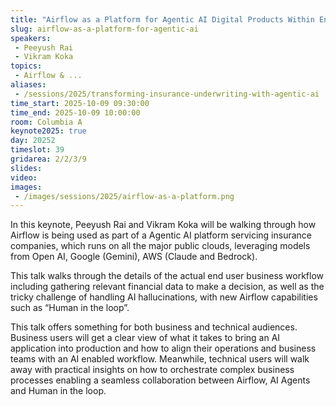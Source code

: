 ```yaml
---
title: "Airflow as a Platform for Agentic AI Digital Products Within Enterprises"
slug: airflow-as-a-platform-for-agentic-ai
speakers:
 - Peeyush Rai
 - Vikram Koka
topics:
 - Airflow & ...
aliases:
 - /sessions/2025/transforming-insurance-underwriting-with-agentic-ai
time_start: 2025-10-09 09:30:00
time_end: 2025-10-09 10:00:00
room: Columbia A
keynote2025: true
day: 20252
timeslot: 39
gridarea: 2/2/3/9
slides:
video:
images:
 - /images/sessions/2025/airflow-as-a-platform.png
---
```

In this keynote, Peeyush Rai and Vikram Koka will be walking through how Airflow is being used as part of a Agentic AI platform servicing insurance companies, which runs on all the major public clouds, leveraging models from Open AI, Google (Gemini), AWS (Claude and Bedrock). 

This talk walks through the details of the actual end user business workflow including gathering relevant financial data to make a decision, as well as the tricky challenge of handling AI hallucinations, with new Airflow capabilities such as “Human in the loop”. 

This talk offers something for both business and technical audiences. Business users will get a clear view of what it takes to bring an AI application into production and how to align their operations and business teams with an AI enabled workflow. Meanwhile, technical users will walk away with practical insights on how to orchestrate complex business processes enabling a seamless collaboration between Airflow, AI Agents and Human in the loop.
